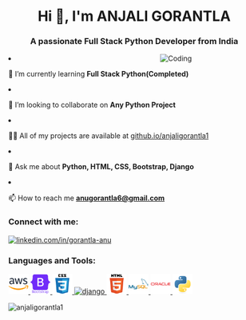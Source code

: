 <h1 align="center">Hi 👋, I'm ANJALI GORANTLA</h1>
<h3 align="center">A passionate Full Stack Python Developer from India</h3>
<img align="right" alt="Coding" width="200" src="https://user-images.githubusercontent.com/102985224/211582827-8fd748d6-9181-4c5f-a620-76168b861a4d.gif"&gt;
- 🔭 I’m currently working on **Employee Database Management**

- 🌱 I’m currently learning **Full Stack Python(Completed)**

- 👯 I’m looking to collaborate on **Any Python Project**

- 👨‍💻 All of my projects are available at [github.io/anjaligorantla1](github.io/anjaligorantla1)

- 💬 Ask me about **Python, HTML, CSS, Bootstrap, Django**

- 📫 How to reach me **anugorantla6@gmail.com**

<h3 align="left">Connect with me:</h3>
<p align="left">
<a href="https://linkedin.com/in/linkedin.com/in/gorantla-anu" target="blank"><img align="center" src="https://raw.githubusercontent.com/rahuldkjain/github-profile-readme-generator/master/src/images/icons/Social/linked-in-alt.svg" alt="linkedin.com/in/gorantla-anu" height="30" width="40" /></a>
</p>

<h3 align="left">Languages and Tools:</h3>
<p align="left"> <a href="https://aws.amazon.com" target="_blank" rel="noreferrer"> <img src="https://raw.githubusercontent.com/devicons/devicon/master/icons/amazonwebservices/amazonwebservices-original-wordmark.svg" alt="aws" width="40" height="40"/> </a> <a href="https://getbootstrap.com" target="_blank" rel="noreferrer"> <img src="https://raw.githubusercontent.com/devicons/devicon/master/icons/bootstrap/bootstrap-plain-wordmark.svg" alt="bootstrap" width="40" height="40"/> </a> <a href="https://www.w3schools.com/css/" target="_blank" rel="noreferrer"> <img src="https://raw.githubusercontent.com/devicons/devicon/master/icons/css3/css3-original-wordmark.svg" alt="css3" width="40" height="40"/> </a> <a href="https://www.djangoproject.com/" target="_blank" rel="noreferrer"> <img src="https://cdn.worldvectorlogo.com/logos/django.svg" alt="django" width="40" height="40"/> </a> <a href="https://www.w3.org/html/" target="_blank" rel="noreferrer"> <img src="https://raw.githubusercontent.com/devicons/devicon/master/icons/html5/html5-original-wordmark.svg" alt="html5" width="40" height="40"/> </a> <a href="https://www.mysql.com/" target="_blank" rel="noreferrer"> <img src="https://raw.githubusercontent.com/devicons/devicon/master/icons/mysql/mysql-original-wordmark.svg" alt="mysql" width="40" height="40"/> </a> <a href="https://www.oracle.com/" target="_blank" rel="noreferrer"> <img src="https://raw.githubusercontent.com/devicons/devicon/master/icons/oracle/oracle-original.svg" alt="oracle" width="40" height="40"/> </a> <a href="https://www.python.org" target="_blank" rel="noreferrer"> <img src="https://raw.githubusercontent.com/devicons/devicon/master/icons/python/python-original.svg" alt="python" width="40" height="40"/> </a> </p>

<p><img align="center" src="https://github-readme-stats.vercel.app/api/top-langs?username=anjaligorantla1&show_icons=true&locale=en&layout=compact" alt="anjaligorantla1" /></p>
